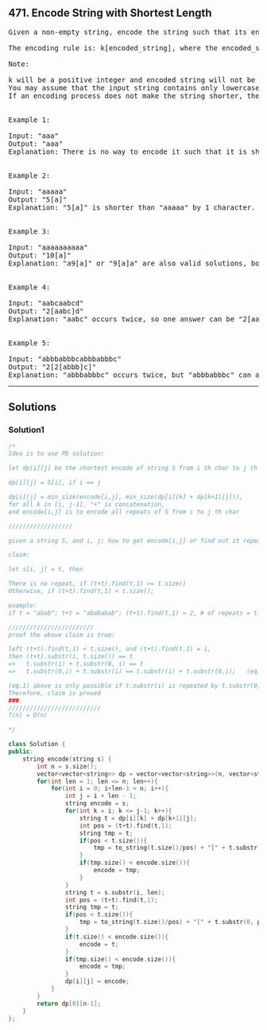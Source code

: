 ## 471. Encode String with Shortest Length
<pre>
Given a non-empty string, encode the string such that its encoded length is the shortest.

The encoding rule is: k[encoded_string], where the encoded_string inside the square brackets is being repeated exactly k times.

Note:

k will be a positive integer and encoded string will not be empty or have extra space.
You may assume that the input string contains only lowercase English letters. The string's length is at most 160.
If an encoding process does not make the string shorter, then do not encode it. If there are several solutions, return any of them is fine.
 

Example 1:

Input: "aaa"
Output: "aaa"
Explanation: There is no way to encode it such that it is shorter than the input string, so we do not encode it.
 

Example 2:

Input: "aaaaa"
Output: "5[a]"
Explanation: "5[a]" is shorter than "aaaaa" by 1 character.
 

Example 3:

Input: "aaaaaaaaaa"
Output: "10[a]"
Explanation: "a9[a]" or "9[a]a" are also valid solutions, both of them have the same length = 5, which is the same as "10[a]".
 

Example 4:

Input: "aabcaabcd"
Output: "2[aabc]d"
Explanation: "aabc" occurs twice, so one answer can be "2[aabc]d".
 

Example 5:

Input: "abbbabbbcabbbabbbc"
Output: "2[2[abbb]c]"
Explanation: "abbbabbbc" occurs twice, but "abbbabbbc" can also be encoded to "2[abbb]c", so one answer can be "2[2[abbb]c]".
</pre>

-------------------------------------------------------------

## Solutions

### Solution1
```c++
/*
Idea is to use PD solution:

let dp[i][j] be the shortest encode of string S from i th char to j th char, then

dp[i][j] = S[i], if i == j

dp[i][j] = min_size(encode[i,j], min_size(dp[i][k] + dp[k+1][j])), 
for all k in [i, j-1], "+" is concatenation, 
and encode[i,j] is to encode all repeats of S from i to j th char

//////////////////

given a string S, and i, j; how to get encode[i,j] or find out it repeats exists?

claim:

let s[i, j] = t, then

There is no repeat, if (t+t).find(t,1) >= t.size()
Otherwise, if (t+t).find(t,1) < t.size();

example:
if t = "abab"; t+t = "abababab"; (t+t).find(t,1) = 2, # of repeats = t.size()/2 = 2

////////////////////////
proof the above claim is true:

left (t+t).find(t,1) < t.size(), and (t+t).find(t,1) = i,
then (t+t).substr(i, t.size()) == t
=>   t.substr(i) + t.substr(0, i) == t
=>   t.substr(0,i) + t.substr(i) == t.substr(i) + t.substr(0,i);   (eq.1)

(eq.1) above is only possible if t.substr(i) is repeated by t.substr(0, i).
Therefore, claim is proved
###
//////////////////////////
T(n) = O(n)

*/

class Solution {
public:
    string encode(string s) {
        int n = s.size();
        vector<vector<string>> dp = vector<vector<string>>(n, vector<string>(n, ""));
        for(int len = 1; len <= n; len++){
            for(int i = 0; i+len-1 < n; i++){
                int j = i + len - 1;
                string encode = s;
                for(int k = i; k <= j-1; k++){
                    string t = dp[i][k] + dp[k+1][j];
                    int pos = (t+t).find(t,1);
                    string tmp = t;
                    if(pos < t.size()){
                        tmp = to_string(t.size()/pos) + "[" + t.substr(0, pos) + "]";
                    }
                    if(tmp.size() < encode.size()){
                        encode = tmp;
                    }
                }
                string t = s.substr(i, len);
                int pos = (t+t).find(t,1);
                string tmp = t;
                if(pos < t.size()){
                    tmp = to_string(t.size()/pos) + "[" + t.substr(0, pos) + "]";
                }
                if(t.size() < encode.size()){
                    encode = t;
                }
                if(tmp.size() < encode.size()){
                    encode = tmp;
                }
                dp[i][j] = encode;
            }
        }
        return dp[0][n-1];
    }
};



```
